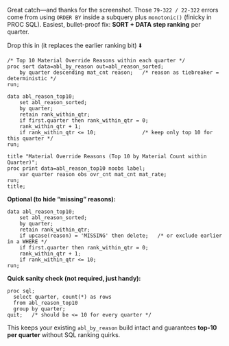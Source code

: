 Great catch—and thanks for the screenshot. Those `79-322 / 22-322` errors come from using `ORDER BY` inside a subquery plus `monotonic()` (finicky in PROC SQL). Easiest, bullet-proof fix: **SORT + DATA step ranking** per quarter.

Drop this in (it replaces the earlier ranking bit) ⬇️

```sas
/* Top 10 Material Override Reasons within each quarter */
proc sort data=abl_by_reason out=abl_reason_sorted;
    by quarter descending mat_cnt reason;   /* reason as tiebreaker = deterministic */
run;

data abl_reason_top10;
    set abl_reason_sorted;
    by quarter;
    retain rank_within_qtr;
    if first.quarter then rank_within_qtr = 0;
    rank_within_qtr + 1;
    if rank_within_qtr <= 10;               /* keep only top 10 for this quarter */
run;

title "Material Override Reasons (Top 10 by Material Count within Quarter)";
proc print data=abl_reason_top10 noobs label;
    var quarter reason obs ovr_cnt mat_cnt mat_rate;
run;
title;
```

**Optional (to hide “missing” reasons):**

```sas
data abl_reason_top10;
    set abl_reason_sorted;
    by quarter;
    retain rank_within_qtr;
    if upcase(reason) = 'MISSING' then delete;   /* or exclude earlier in a WHERE */
    if first.quarter then rank_within_qtr = 0;
    rank_within_qtr + 1;
    if rank_within_qtr <= 10;
run;
```

**Quick sanity check (not required, just handy):**

```sas
proc sql;
  select quarter, count(*) as rows
  from abl_reason_top10
  group by quarter;
quit;   /* should be <= 10 for every quarter */
```

This keeps your existing `abl_by_reason` build intact and guarantees **top-10 per quarter** without SQL ranking quirks.

